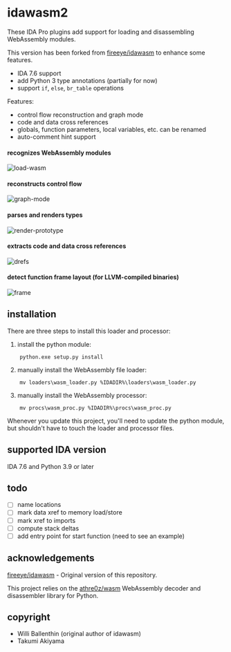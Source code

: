 # idawasm2

These IDA Pro plugins add support for loading and disassembling WebAssembly modules.

This version has been forked from [fireeye/idawasm](https://github.com/fireeye/idawasm) to enhance some features.

- IDA 7.6 support
- add Python 3 type annotations (partially for now)
- support `if`, `else`, `br_table` operations


Features:

  - control flow reconstruction and graph mode
  - code and data cross references
  - globals, function parameters, local variables, etc. can be renamed
  - auto-comment hint support
  
  
#### recognizes WebAssembly modules

![load-wasm](img/load-wasm.png)


#### reconstructs control flow

![graph-mode](img/graph-mode.png)

#### parses and renders types

![render-prototype](img/render-prototype.png)

#### extracts code and data cross references

![drefs](img/drefs.png)

#### detect function frame layout (for LLVM-compiled binaries)

![frame](img/frame.png)

  
## installation

There are three steps to install this loader and processor:

1. install the python module:
  
```
    python.exe setup.py install
```

2. manually install the WebAssembly file loader:
    
```
    mv loaders\wasm_loader.py %IDADIR%\loaders\wasm_loader.py
```

3. manually install the WebAssembly processor:
    
```
    mv procs\wasm_proc.py %IDADIR%\procs\wasm_proc.py
```

Whenever you update this project, you'll need to update the python module, but shouldn't have to touch the loader and processor files.

## supported IDA version

IDA 7.6 and Python 3.9 or later

## todo

- [ ] name locations
- [ ] mark data xref to memory load/store
- [ ] mark xref to imports
- [ ] compute stack deltas
- [ ] add entry point for start function (need to see an example)

## acknowledgements

[fireeye/idawasm](https://github.com/fireeye/idawasm) - Original version of this repository.

This project relies on the [athre0z/wasm](https://github.com/athre0z/wasm) WebAssembly decoder and disassembler library for Python.

## copyright

- Willi Ballenthin (original author of idawasm)
- Takumi Akiyama
